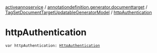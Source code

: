 [activeannoservice](../../index.md) / [annotationdefinition.generator.documenttarget](../index.md) / [TagSetDocumentTargetUpdatableGeneratorModel](index.md) / [httpAuthentication](./http-authentication.md)

# httpAuthentication

`var httpAuthentication: `[`HttpAuthentication`](../../common/-http-authentication/index.md)